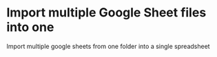 # Import multiple Google Sheet files into one
Import multiple google sheets from one folder into a single spreadsheet
